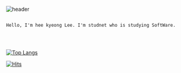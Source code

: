 


![header](https://capsule-render.vercel.app/api?type=waving&color=timeAuto&height=300&section=header&text=반가워요!%20&fontSize=90)




<pre>
<code>
Hello, I'm hee kyeong Lee. I'm studnet who is studying SoftWare.


</code>
</pre>





[![Top Langs](https://github-readme-stats.vercel.app/api/top-langs/?username=mmm5910&layout=compact)](https://github.com/mmm5910/github-readme-stats)


[![Hits](https://hits.seeyoufarm.com/api/count/incr/badge.svg?url=https%3A%2F%2Fgithub.com%2Fmmm5910%2Fhit-counter&count_bg=%23A7A5C8&title_bg=%235B5D7A&icon=&icon_color=%23E7E7E7&title=hits&edge_flat=false)](https://hits.seeyoufarm.com)
